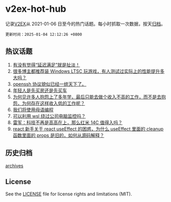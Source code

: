 # v2ex-hot-hub

 记录[V2EX](https://www.v2ex.com/)从 2021-01-06 日至今的热门话题。每小时抓取一次数据，按天[归档](archives)。

`更新时间：2025-01-04 12:12:26 +0800`

## 热议话题

1. [有没有觉得“延迟满足”就是扯淡！](https://www.v2ex.com/t/1102278)
1. [很多博主都推荐装 Windows LTSC 玩游戏，有人测试过实际上的性能提升多大吗？](https://www.v2ex.com/t/1102264)
1. [openssh 协议貌似已经一统天下了。](https://www.v2ex.com/t/1102348)
1. [年轻人是先买房还是先买车](https://www.v2ex.com/t/1102343)
1. [为何见许多人抱怨上了多年学，最后只能去做个收入不高的工作，而不是去抱怨，为何存在这样收入低的工作呢？](https://www.v2ex.com/t/1102393)
1. [我们将使用母语编程](https://www.v2ex.com/t/1102281)
1. [可以利用 wsl 绕过公司电脑监控吗？](https://www.v2ex.com/t/1102438)
1. [雷军：科技不再是高高在上，那么红米 14C 值得入吗？](https://www.v2ex.com/t/1102309)
1. [react 新手关于 react useEffect 的困惑，为什么 useEffect 里面的 cleanup 函数里面的 props 是旧的，如何从源码解释？](https://www.v2ex.com/t/1102355)

## 历史归档

[archives](archives)

## License

See the [LICENSE](LICENSE) file for license rights and limitations (MIT).
